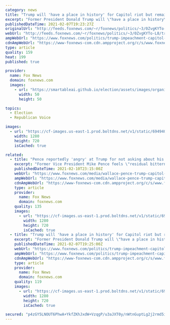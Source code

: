 ```yaml
---
category: news
title: "Trump will 'have a place in history' for Capitol riot but remains 'most popular figure' in GOP: Graham"
excerpt: "Former President Donald Trump will \"have a place in history\" for his role leading up to the riot at the U.S. Capitol last month, but he stills remains the \"most popular figure\" in the Republican Party, Sen. Lindsey Graham said Sunday."
publishedDateTime: 2021-02-07T19:23:27Z
originalUrl: "http://feeds.foxnews.com/~r/foxnews/politics/~3/0ZvgKYTo-L8/trump-impeachment-capitol-riot-most-popular-figure-gop-lindsey-graham"
webUrl: "http://feeds.foxnews.com/~r/foxnews/politics/~3/0ZvgKYTo-L8/trump-impeachment-capitol-riot-most-popular-figure-gop-lindsey-graham"
ampWebUrl: "https://www.foxnews.com/politics/trump-impeachment-capitol-riot-most-popular-figure-gop-lindsey-graham.amp"
cdnAmpWebUrl: "https://www-foxnews-com.cdn.ampproject.org/c/s/www.foxnews.com/politics/trump-impeachment-capitol-riot-most-popular-figure-gop-lindsey-graham.amp"
type: article
quality: 159
heat: 199
published: true

provider:
  name: Fox News
  domain: foxnews.com
  images:
    - url: "https://smartableai.github.io/election/assets/images/organizations/foxnews.com-50x50.jpg"
      width: 50
      height: 50

topics:
  - Election
  - Republican Voice

images:
  - url: "https://cf-images.us-east-1.prod.boltdns.net/v1/static/694940094001/ce0ff8aa-4ebc-4f0a-b188-e29d6303380f/f2169d82-7384-44cf-93f0-ae8b40aab209/1280x720/match/image.jpg"
    width: 1280
    height: 720
    isCached: true

related:
  - title: "Pence reportedly 'angry' at Trump for not asking about his safety during Capitol riot: Chris Wallace"
    excerpt: "Former Vice President Mike Pence feels \"residual bitterness\" toward former President Donald Trump over his lack of concern for Pence's safety during the deadly Jan. 6 riot at the Capitol, \"Fox News Sunday\" host Chris Wallace told \"The Story\" on Wednesday."
    publishedDateTime: 2021-02-10T23:15:00Z
    webUrl: "https://www.foxnews.com/media/wallace-pence-trump-capitol-riot-safety-impeachment-trial"
    ampWebUrl: "https://www.foxnews.com/media/wallace-pence-trump-capitol-riot-safety-impeachment-trial.amp"
    cdnAmpWebUrl: "https://www-foxnews-com.cdn.ampproject.org/c/s/www.foxnews.com/media/wallace-pence-trump-capitol-riot-safety-impeachment-trial.amp"
    type: article
    provider:
      name: Fox News
      domain: foxnews.com
    quality: 135
    images:
      - url: "https://cf-images.us-east-1.prod.boltdns.net/v1/static/694940094001/09d1af85-4b2e-4ebf-acac-7dba297fe264/cde0ffc2-c0b5-4886-9ef0-8e6de836adaf/1280x720/match/image.jpg"
        width: 1280
        height: 720
        isCached: true
  - title: "Trump will 'have a place in history' for Capitol riot but remains 'most popular figure' in GOP: Graham"
    excerpt: "Former President Donald Trump will \"have a place in history\" for his role leading up to the riot at the U.S. Capitol last month, but he stills remains the \"most popular figure\" in the Republican Party,"
    publishedDateTime: 2021-02-07T19:25:00Z
    webUrl: "https://www.foxnews.com/politics/trump-impeachment-capitol-riot-most-popular-figure-gop-lindsey-graham"
    ampWebUrl: "https://www.foxnews.com/politics/trump-impeachment-capitol-riot-most-popular-figure-gop-lindsey-graham.amp"
    cdnAmpWebUrl: "https://www-foxnews-com.cdn.ampproject.org/c/s/www.foxnews.com/politics/trump-impeachment-capitol-riot-most-popular-figure-gop-lindsey-graham.amp"
    type: article
    provider:
      name: Fox News
      domain: foxnews.com
    quality: 119
    images:
      - url: "https://cf-images.us-east-1.prod.boltdns.net/v1/static/694940094001/ce0ff8aa-4ebc-4f0a-b188-e29d6303380f/f2169d82-7384-44cf-93f0-ae8b40aab209/1280x720/match/image.jpg"
        width: 1280
        height: 720
        isCached: true

secured: "p4zGY5LNOUT6PhwA+YkfZKhJxdW+VzqgP/u3aJXT0y/nWtnGuptLg2j2rmd5i+0w1RzoQwkhD6NJYcEBW1bawbOgqHP5LCvJ99YBmI66yxc0Dy15SFlxImiDQpwwUl7/2HxLkb+++rxuH/wllQZLmhpTiGYcuALywKftr6yT2LqlikY2V3cOQyS3QCPXCo+K8x4KMwByaLTrlLyM6aeKeQb5JJlBQ8ycqgkBagiBd3EngOnnOpfp/Y6zgXWBrXUOqfYG8X2IjP6rHxvmHKTv/kPnTiwjJtBxxCjAbqZMbaIg4AHvlUw9dNgO6V341aO9KyxUY3nb2BWRi/yAJw9d3o9/u65QHJiHow2wWuQ/HwA=;Zi1QgjKB/33TQafXEvh7Gw=="
---
```


